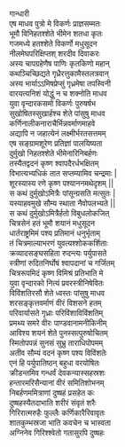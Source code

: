 गान्धारी  
एष माधव पुत्रो मे विकर्णः प्राज्ञसम्मतः  
भूमौ विनिहतश्शेते भीमेन शतधा कृतः  
गजमध्ये हतश्शेते विकर्णो मधुसूदन  
नीलमेघपरिक्षिप्तश् शरदीव दिवाकरः  
अस्य चापग्रहेणैष पाणिः कृतकिणो महान्  
कथञ्चिच्छिद्यते गृध्रैरत्तुकामैस्तलत्रवान्  
अस्य भार्याऽऽमिषप्रेप्सुं गृध्रमेषा तपस्विनी  
वारयत्यनिशं योद्धुं न च शक्नोति माधव  
युवा वृन्दारकसमो विकर्णः पुरुषर्षभ  
सुखोषितस्सुखार्हश्च शेते पांसुषु माधव  
कर्णिनालीकनाराचैर्भिन्नवर्माणमाहवे  
अद्यापि न जहात्येनं लक्ष्मीर्भरतसत्तमम्  
एष सङ्ग्रामशूरेण प्रतिज्ञां पालयिष्यता  
दुर्मुखो निहतश्शेते भीमेनारिनिबर्हणः  
तस्यैतद्वदनं कृष्ण श्वापदैरर्धभक्षितम्  
विभात्यभ्यधिकं तात सप्तम्यामिव चन्द्रमाः |  
शूरस्यास्य रणे कृष्ण पश्याननमथेदृशम् ||  
स कथं दुर्मुखोऽमित्रैः पांसून्ग्रसति मत्सुतः |  
यस्याहवमुखे सौम्य स्थाता नैवोपलभ्यते ||  
स कथं दुर्मुखोऽमित्रैर्हतो विबुधलोकजित्  
चित्रसेनं हतं भूमौ शयानं मधुसूदन  
धार्तराष्ट्रमिमं पश्य प्रतिमानं धनुर्भृताम्  
तं चित्रमाल्याभरणं युवत्यश्शोककर्शिताः  
क्रव्यादसङ्घसहिता रुदन्त्यः पर्युपासते  
स्त्रीणां रुदितनिर्घोषं श्वापदानां च गर्जितम्  
चित्ररूपमिदं कृष्ण विमिश्रं प्रतिभाति मे  
युवा वृन्दारको नित्यं प्रवरस्त्रीनिषेवितः  
विविंशतिरसौ शेते ध्वस्तः पांसुषु माधव  
शरसङ्कृत्तवर्माणं वीरं विशसने हतम्  
परिवार्यासते गृध्राः परिविंशाविविंशतिम्  
प्रमथ्य समरे वीरः पाण्डवानामनीकिनीम्  
आविश्य शयनं शेते पुनस्सत्पुरुषोचितम्  
स्मितोपपन्नं सुनसं सुभ्रु ताराधिपोपमम्  
अतीव सौम्यं वदनं कृष्ण पश्य विविंशतेः  
एनं हि पर्युपातिष्ठन् बहुधा वरयोषितः  
क्रीडन्तमिव गन्धर्वं देवकन्यास्सहस्रशः  
हन्तारमरिसैन्यानां वीरं समितिशोभनम्  
निबर्हणममित्राणां दुष्षहं प्रसहेत कः  
दुष्षहस्यैतदाभाति शरीरं संवृतं शरैः  
गिरिरात्मरुहैः फुल्लैः कर्णिकारैरिवावृतः  
शातकुम्भस्रजा भाति कवचेन च भास्वता  
अग्निनेव गिरिश्श्वेतो गतासुरपि दुष्षहः  
